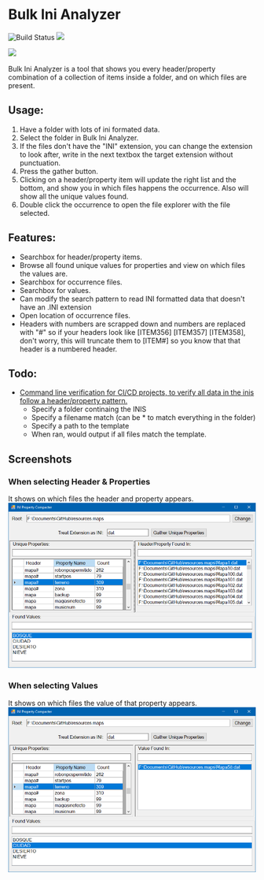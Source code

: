 # Bulk Ini Analyzer

![Build Status](https://dev.azure.com/Tilation/Ini%20Data%20Viewer/_apis/build/status/Tilation.Bulk-Ini-Analyzer?branchName=main)
[![](https://img.shields.io/badge/.Net%20Framework-4.8-brightgreen)](https://dotnet.microsoft.com/en-us/download/dotnet-framework/net48)

[![](https://img.shields.io/badge/Latest%20Release-Download-brightgreen)](https://github.com/Tilation/Bulk-Ini-Analyzer/releases/latest)

Bulk Ini Analyzer is a tool that shows you every header/property combination of a collection of items inside a folder, and on which files are present.

## Usage:
1. Have a folder with lots of ini formated data.
2. Select the folder in Bulk Ini Analyzer.
3. If the files don't have the "INI" extension, you can change the extension to look after, write in the next textbox the target extension without punctuation.
4. Press the gather button.
5. Clicking on a header/property item will update the right list and the bottom, and show you in which files happens the occurrence. Also will show all the unique values found.
6. Double click the occurrence to open the file explorer with the file selected.

## Features:
- Searchbox for header/property items.
- Browse all found unique values for properties and view on which files the values are.
- Searchbox for occurrence files.
- Searchbox for values.
- Can modify the search pattern to read INI formatted data that doesn't have an .INI extension
- Open location of occurrence files.
- Headers with numbers are scrapped down and numbers are replaced with "#" so if your headers look like [ITEM356] [ITEM357] [ITEM358], don't worry, this will truncate them to [ITEM#] so you know that that header is a numbered header. 

## Todo:
- [Command line verification for CI/CD projects, to verify all data in the inis follow a header/property pattern.](https://github.com/Tilation/Bulk-Ini-Analyzer/blob/main/ini-validation.md)
  - Specify a folder continaing the INIS
  - Specify a filename match (can be * to match everything in the folder)
  - Specify a path to the template
  - When ran, would output if all files match the template.

## Screenshots
### When selecting Header & Properties
It shows on which files the header and property appears.
![preview](https://github.com/Tilation/ImagenesPublicas/blob/main/Bulk%20Ini%20Analyzer/gridview.png?raw=true)

### When selecting Values
It shows on which files the value of that property appears.
![preview](https://github.com/Tilation/ImagenesPublicas/blob/main/Bulk%20Ini%20Analyzer/gridview-values.png?raw=true)
